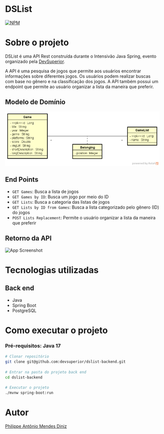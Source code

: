 # DSList
[![NPM](https://img.shields.io/npm/l/react)](https://github.com/matheusgmello/dslist-backend/blob/main/LICENSE) 

# Sobre o projeto

DSList é uma API Rest construída durante o Intensivão Java Spring, evento organizado pela [DevSuperior](https://devsuperior.com "Site da DevSuperior").

A API é uma pesquisa de jogos que permite aos usuários encontrar informações sobre diferentes jogos.
Os usuários podem realizar buscas com base no gênero e na classificação dos jogos.
A API também possui um endpoint que permite ao usuário organizar a lista da maneira que preferir.

## Modelo de Domínio 

![App Screenshot](https://raw.githubusercontent.com/devsuperior/java-spring-dslist/main/resources/dslist-model.png)

## End Points
- `GET Games`: Busca a lista de jogos
- `GET Games by ID`: Busca um jogo por meio do ID
- `GET Lists`: Busca a categoria das listas de jogos
- `GET Lists by ID from Games`: Busca a lista categorizado pelo gênero (ID) do jogos
- `POST Lists Replacement`: Permite o usuário organizar a lista da maneira que preferir

## Retorno da API
![App Screenshot](https://github.com/matheusgmello/dslist-backend/blob/ea73c3a2f73d0ed3a3dc308fa81e5f8bfeee4179/assets/retorno%20api%20end%20point.png)

# Tecnologias utilizadas

## Back end
- Java
- Spring Boot
- PostgreSQL
  
# Como executar o projeto
### Pré-requisitos: Java 17

```bash
# Clonar repositório
git clone git@github.com:devsuperior/dslist-backend.git

# Entrar na pasta do projeto back end
cd dslist-backend

# Executar o projeto
./mvnw spring-boot:run
```

# Autor
[Philippe Antônio Mendes Diniz](https://www.linkedin.com/in/philippeantoniomendes/)
